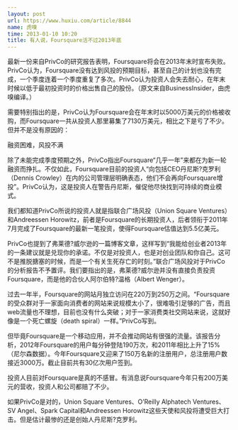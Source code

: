 ```yaml
---
layout: post
url: https://www.huxiu.com/article/8844
name: 虎嗅
time: 2013-01-10 10:20
title: 有人说，Foursquare活不过2013年底
---
```

最新一份来自PrivCo的研究报告表明，Foursquare将会在2013年末时宣布失败。PrivCo认为，Foursquare没有达到风投的预期目标，甚至自己的计划也没有完成，一个季度连着一个季度重复了多次。PrivCo认为投资人会失去耐心，在年末时候以低于最初投资时的价格出售自己的股份。（原文来自BusinessInsider，由虎嗅编译。）

需要特别指出的是，PrivCo认为Foursquare会在年末时以5000万美元的价格被收购，而Foursquare一共从投资人那里募集了7130万美元，相比之下是亏了不少。但并不是没有原因的：

融资困难，风投不满

除了未能完成季度预期之外，PrivCo指出Foursquare“几乎一年”来都在为新一轮融资而挣扎。不仅如此，Foursquare目前的投资人“向包括CEO丹尼斯?克罗利（Dennis Crowley）在内的公司管理层明确表态，他们不会再向Foursquare增投”。PrivCo认为，这是投资人在警告丹尼斯，催促他尽快找到可持续的商业模式。

我们都知道PrivCo所说的投资人就是指联合广场风投（Union Square Ventures）和Andreessen Horowitz，前者是Foursquare的长期投资人，后者领衔于2011年7月完成了Foursquare的最新一笔投资，使得Foursquare估值达到5.5亿美元。

PrivCo也提到了弗莱德?威尔逊的一篇博客文章，这样写到“我能给创业者2013年的一条建议就是兑现你的承诺。不仅是对投资人，也是对创业团队和你自己。这可不是推脱搪塞的时候，而是一个有关生死存亡的时刻。”联合广场风投对于PrivCo的分析报告不予置评。我们要指出的是，弗莱德?威尔逊并没有直接负责投资Foursquare，而是他的合伙人阿尔伯特?温格（Albert Wenger）。

过去一年半，Foursquare的网站月独立访问在220万到250万之间。“Foursquare的受众群对于一家面向消费者的网站来说规模太小了，很难吸引足够的广告，而且web流量也不理想，目前也没有什么突破；对于一家消费类社交网站来说，这就好像是一个死亡螺旋（death spiral）一样。”PrivCo写到。

但毕竟Foursquare是一个移动应用，并不会推动网站有很强的流量。该报告分析，2012年Foursquare的用户每分钟登陆190万次，和2011年相比上升了15%（尼尔森数据）。今年Foursquare又迎来了150万名新的注册用户，总注册用户数接近3000万。截止目前共有30亿次用户签到。

投资人目前对Foursquare是真的不感冒。有消息说Foursquare今年只有200万美元的营收，投资人和公司都赔了不少。

如果PrivCo是对的，Union Square Ventures、O’Reilly Alphatech Ventures、SV Angel、Spark Capital和Andreessen Horowitz这些天使和风投将遭受巨大打击。但是估计最惨的还是创始人丹尼斯?克罗利。

